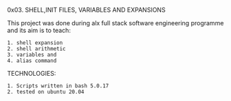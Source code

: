 0x03. SHELL,INIT FILES, VARIABLES AND EXPANSIONS

This project was done during alx full stack software engineering programme
and its aim is to teach:

	1. shell expansion
	2. shell arithmetic
	3. variables and 
	4. alias command

TECHNOLOGIES:

	1. Scripts written in bash 5.0.17
	2. tested on ubuntu 20.04
